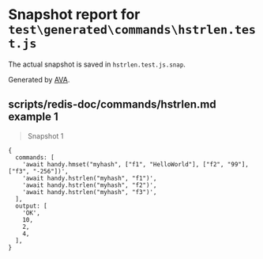 # Snapshot report for `test\generated\commands\hstrlen.test.js`

The actual snapshot is saved in `hstrlen.test.js.snap`.

Generated by [AVA](https://ava.li).

## scripts/redis-doc/commands/hstrlen.md example 1

> Snapshot 1

    {
      commands: [
        'await handy.hmset("myhash", ["f1", "HelloWorld"], ["f2", "99"], ["f3", "-256"])',
        'await handy.hstrlen("myhash", "f1")',
        'await handy.hstrlen("myhash", "f2")',
        'await handy.hstrlen("myhash", "f3")',
      ],
      output: [
        'OK',
        10,
        2,
        4,
      ],
    }

